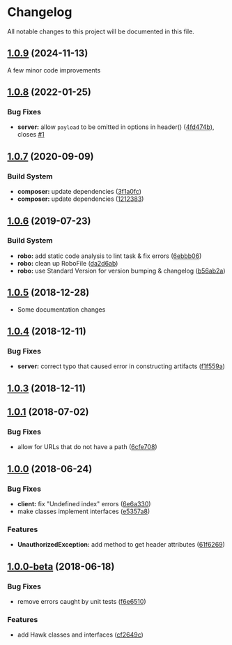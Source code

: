 <!--- BEGIN HEADER -->
# Changelog

All notable changes to this project will be documented in this file.
<!--- END HEADER -->

## [1.0.9](https://github.com/shawm11/hawk-auth-php/compare/v1.0.8...v1.0.9) (2024-11-13)

A few minor code improvements

## [1.0.8](https://github.com/shawm11/hawk-auth-php/compare/v1.0.7...v1.0.8) (2022-01-25)

### Bug Fixes

* **server:** allow `payload` to be omitted in options in header() ([4fd474b](https://github.com/shawm11/hawk-auth-php/commit/4fd474be8b49ecba3acee287fde0fd86e6d6b5bd)), closes [#1](https://github.com/shawm11/hawk-auth-php/issues/1)

## [1.0.7](https://github.com/shawm11/hawk-auth-php/compare/v1.0.6...v1.0.7) (2020-09-09)

### Build System

* **composer:** update dependencies ([3f1a0fc](https://github.com/shawm11/hawk-auth-php/commit/3f1a0fc))
* **composer:** update dependencies ([1212383](https://github.com/shawm11/hawk-auth-php/commit/1212383))

## [1.0.6](https://github.com/shawm11/hawk-auth-php/compare/v1.0.5...v1.0.6) (2019-07-23)

### Build System

* **robo:** add static code analysis to lint task & fix errors ([6ebbb06](https://github.com/shawm11/hawk-auth-php/commit/6ebbb06))
* **robo:** clean up RoboFile ([da2d6ab](https://github.com/shawm11/hawk-auth-php/commit/da2d6ab))
* **robo:** use Standard Version for version bumping & changelog ([b56ab2a](https://github.com/shawm11/hawk-auth-php/commit/b56ab2a))

## [1.0.5](https://github.com/shawm11/hawk-auth-php/compare/v1.0.4...v1.0.5) (2018-12-28)

* Some documentation changes

## [1.0.4](https://github.com/shawm11/hawk-auth-php/compare/v1.0.3...v1.0.4) (2018-12-11)

### Bug Fixes

* **server:** correct typo that caused error in constructing artifacts ([f1f559a](https://github.com/shawm11/hawk-auth-php/commit/f1f559a))

## [1.0.3](https://github.com/shawm11/hawk-auth-php/compare/v1.0.1...v1.0.3) (2018-12-11)

## [1.0.1](https://github.com/shawm11/hawk-auth-php/compare/v1.0.0...v1.0.1) (2018-07-02)

### Bug Fixes

* allow for URLs that do not have a path ([6cfe708](https://github.com/shawm11/hawk-auth-php/commit/6cfe708))

## [1.0.0](https://github.com/shawm11/hawk-auth-php/compare/v1.0.0-beta...v1.0.0) (2018-06-24)

### Bug Fixes

* **client:** fix "Undefined index" errors ([6e6a330](https://github.com/shawm11/hawk-auth-php/commit/6e6a330))
* make classes implement interfaces ([e5357a8](https://github.com/shawm11/hawk-auth-php/commit/e5357a8))

### Features

* **UnauthorizedException:** add method to get header attributes ([61f6269](https://github.com/shawm11/hawk-auth-php/commit/61f6269))

## [1.0.0-beta](https://github.com/shawm11/hawk-auth-php/compare/cf2649c...v1.0.0-beta) (2018-06-18)

### Bug Fixes

* remove errors caught by unit tests ([f6e6510](https://github.com/shawm11/hawk-auth-php/commit/f6e6510))

### Features

* add Hawk classes and interfaces ([cf2649c](https://github.com/shawm11/hawk-auth-php/commit/cf2649c))
